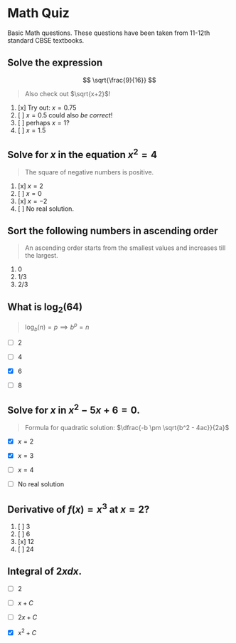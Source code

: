 # Math Quiz

Basic Math questions. These questions have been taken from 11-12th standard CBSE textbooks.


## Solve the expression

$$
\sqrt{\frac{9}{16}}
$$

> Also check out $\sqrt{x+2}$!

1. [x] Try out: $x=0.75$
2. [ ] $x=0.5$ could also *be correct*!
3. [ ] perhaps $x=1$?
4. [ ] $x=1.5$


## Solve for $x$ in the equation $x^2 = 4$

> The square of negative numbers is positive.

1. [x] $x=2$
2. [ ] $x=0$
3. [x] $x=-2$
4. [ ] No real solution.


## Sort the following numbers in ascending order

> An ascending order starts from the smallest values and increases till the largest.

1. 0
2. 1/3
3. 2/3

## What is $\log_2(64)$

> $\log_b (n) = p \implies b ^ p = n$

- [ ] 2
- [ ] 4
- [x] 6
- [ ] 8


## Solve for $x$ in $x^2 - 5x + 6 = 0$.

> Formula for quadratic solution: $\dfrac{-b \pm \sqrt{b^2 - 4ac}}{2a}$

- [x] $x = 2$
- [x] $x = 3$
- [ ] $x = 4$
- [ ] No real solution


## Derivative of $f(x) = x^3$ at $x = 2$?

1. [ ] 3
2. [ ] 6
3. [x] 12
4. [ ] 24


## Integral of $2x dx$.

- [ ] $2$
- [ ] $x + C$
- [ ] $2x + C$
- [x] $x^2 + C$

